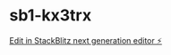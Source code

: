 # sb1-kx3trx

[Edit in StackBlitz next generation editor ⚡️](https://stackblitz.com/~/github.com/mohammad0abouali194/sb1-kx3trx)